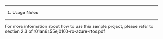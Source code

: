 ---------------
1. Usage Notes
---------------
For more information about how to use this sample project, 
please refer to section 2.3 of r01an6455ej0100-rx-azure-rtos.pdf
